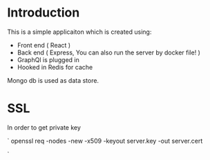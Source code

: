 # Introduction


This is a simple applicaiton which is created using:

- Front end ( React )
- Back end ( Express, You can also run the server by docker file! )
- GraphQl is plugged in
- Hooked in Redis for cache

Mongo db is used as data store.

# SSL

In order to get private key 

`
  openssl req -nodes -new -x509 -keyout server.key -out server.cert
  
`
